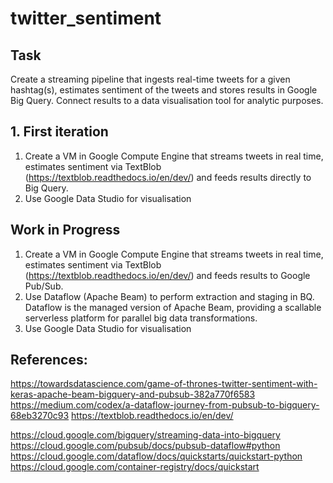 # twitter_sentiment
## Task

Create a streaming pipeline that ingests real-time tweets for a given hashtag(s), estimates sentiment of the tweets and stores results in Google Big Query.
Connect results to a data visualisation tool for analytic purposes.


## 1. First iteration
1. Create a VM in Google Compute Engine that streams tweets in real time, estimates sentiment via TextBlob (https://textblob.readthedocs.io/en/dev/) and feeds results directly to Big Query.
2. Use Google Data Studio for visualisation

## Work in Progress
1. Create a VM in Google Compute Engine that streams tweets in real time, estimates sentiment via TextBlob (https://textblob.readthedocs.io/en/dev/) and feeds results to Google Pub/Sub.
2. Use Dataflow (Apache Beam) to perform extraction and staging in BQ. Dataflow is the managed version of Apache Beam, providing a scallable serverless platform for parallel big data transformations.
3. Use Google Data Studio for visualisation




## References:


https://towardsdatascience.com/game-of-thrones-twitter-sentiment-with-keras-apache-beam-bigquery-and-pubsub-382a770f6583
https://medium.com/codex/a-dataflow-journey-from-pubsub-to-bigquery-68eb3270c93
https://textblob.readthedocs.io/en/dev/

https://cloud.google.com/bigquery/streaming-data-into-bigquery
https://cloud.google.com/pubsub/docs/pubsub-dataflow#python
https://cloud.google.com/dataflow/docs/quickstarts/quickstart-python
https://cloud.google.com/container-registry/docs/quickstart